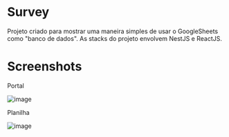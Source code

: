 # Survey

Projeto criado para mostrar uma maneira simples de usar o GoogleSheets como "banco de dados". As stacks do projeto envolvem NestJS e ReactJS.

# Screenshots

Portal

![image](https://github.com/rodriguesabner/survey/assets/40338524/9b08e20e-7615-4cf3-961a-ce22e4102f75)

Planilha

![image](https://github.com/rodriguesabner/survey/assets/40338524/75e40a50-8e85-4467-b3ec-fe85e8816239)

